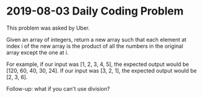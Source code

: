 # 2019-08-03 Daily Coding Problem

This problem was asked by Uber.

Given an array of integers, return a new array such that each element at 
index i of the new array is the product of all the numbers in the original 
array except the one at i.

For example, if our input was [1, 2, 3, 4, 5], the expected output would be
[120, 60, 40, 30, 24]. If our input was [3, 2, 1], the expected output would
be [2, 3, 6].

Follow-up: what if you can't use division?
